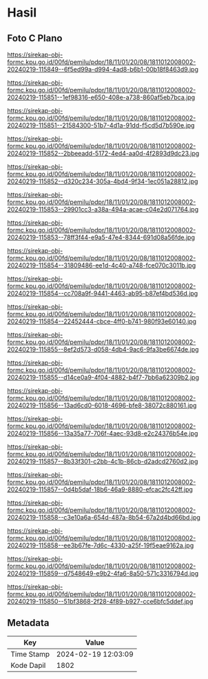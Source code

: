 # Hasil

## Foto C Plano

https://sirekap-obj-formc.kpu.go.id/00fd/pemilu/pdpr/18/11/01/20/08/1811012008002-20240219-115849--6f5ed99a-d994-4ad8-b6b1-00b18f8463d9.jpg

https://sirekap-obj-formc.kpu.go.id/00fd/pemilu/pdpr/18/11/01/20/08/1811012008002-20240219-115851--1ef98316-e650-408e-a738-860af5eb7bca.jpg

https://sirekap-obj-formc.kpu.go.id/00fd/pemilu/pdpr/18/11/01/20/08/1811012008002-20240219-115851--21584300-51b7-4d1a-91dd-f5cd5d7b590e.jpg

https://sirekap-obj-formc.kpu.go.id/00fd/pemilu/pdpr/18/11/01/20/08/1811012008002-20240219-115852--2bbeeadd-5172-4ed4-aa0d-4f2893d9dc23.jpg

https://sirekap-obj-formc.kpu.go.id/00fd/pemilu/pdpr/18/11/01/20/08/1811012008002-20240219-115852--d320c234-305a-4bd4-9f34-1ec051a28812.jpg

https://sirekap-obj-formc.kpu.go.id/00fd/pemilu/pdpr/18/11/01/20/08/1811012008002-20240219-115853--29901cc3-a38a-494a-acae-c04e2d071764.jpg

https://sirekap-obj-formc.kpu.go.id/00fd/pemilu/pdpr/18/11/01/20/08/1811012008002-20240219-115853--78ff3f44-e9a5-47e4-8344-691d08a56fde.jpg

https://sirekap-obj-formc.kpu.go.id/00fd/pemilu/pdpr/18/11/01/20/08/1811012008002-20240219-115854--31809486-ee1d-4c40-a748-fce070c3011b.jpg

https://sirekap-obj-formc.kpu.go.id/00fd/pemilu/pdpr/18/11/01/20/08/1811012008002-20240219-115854--cc708a9f-9441-4463-ab95-b87ef4bd536d.jpg

https://sirekap-obj-formc.kpu.go.id/00fd/pemilu/pdpr/18/11/01/20/08/1811012008002-20240219-115854--22452444-cbce-4ff0-b741-980f93e60140.jpg

https://sirekap-obj-formc.kpu.go.id/00fd/pemilu/pdpr/18/11/01/20/08/1811012008002-20240219-115855--8ef2d573-d058-4db4-9ac6-9fa3be6674de.jpg

https://sirekap-obj-formc.kpu.go.id/00fd/pemilu/pdpr/18/11/01/20/08/1811012008002-20240219-115855--d14ce0a9-4f04-4882-b4f7-7bb6a62309b2.jpg

https://sirekap-obj-formc.kpu.go.id/00fd/pemilu/pdpr/18/11/01/20/08/1811012008002-20240219-115856--13ad6cd0-6018-4696-bfe8-38072c880161.jpg

https://sirekap-obj-formc.kpu.go.id/00fd/pemilu/pdpr/18/11/01/20/08/1811012008002-20240219-115856--13a35a77-706f-4aec-93d8-e2c24376b54e.jpg

https://sirekap-obj-formc.kpu.go.id/00fd/pemilu/pdpr/18/11/01/20/08/1811012008002-20240219-115857--8b33f301-c2bb-4c1b-86cb-d2adcd2760d2.jpg

https://sirekap-obj-formc.kpu.go.id/00fd/pemilu/pdpr/18/11/01/20/08/1811012008002-20240219-115857--0d4b5daf-18b6-46a9-8880-efcac2fc42ff.jpg

https://sirekap-obj-formc.kpu.go.id/00fd/pemilu/pdpr/18/11/01/20/08/1811012008002-20240219-115858--c3e10a6a-654d-487a-8b54-67a2d4bd66bd.jpg

https://sirekap-obj-formc.kpu.go.id/00fd/pemilu/pdpr/18/11/01/20/08/1811012008002-20240219-115858--ee3b67fe-7d6c-4330-a25f-19f5eae9162a.jpg

https://sirekap-obj-formc.kpu.go.id/00fd/pemilu/pdpr/18/11/01/20/08/1811012008002-20240219-115859--d7548649-e9b2-4fa6-8a50-571c3316794d.jpg

https://sirekap-obj-formc.kpu.go.id/00fd/pemilu/pdpr/18/11/01/20/08/1811012008002-20240219-115850--51bf3868-2f28-4f89-b927-cce6bfc5ddef.jpg


## Metadata

| Key        | Value               |
| ---------- | ------------------- |
| Time Stamp | 2024-02-19 12:03:09 |
| Kode Dapil | 1802                |



